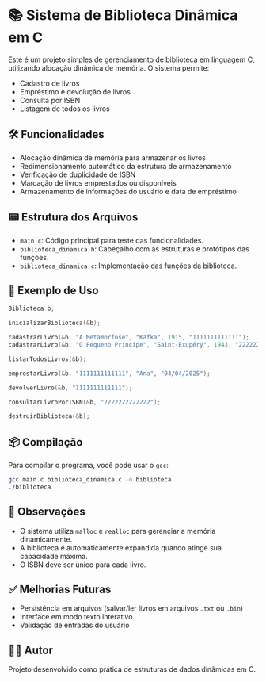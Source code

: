 # 📚 Sistema de Biblioteca Dinâmica em C

Este é um projeto simples de gerenciamento de biblioteca em linguagem C, utilizando alocação dinâmica de memória. O sistema permite:

- Cadastro de livros
- Empréstimo e devolução de livros
- Consulta por ISBN
- Listagem de todos os livros

## 🛠️ Funcionalidades

- Alocação dinâmica de memória para armazenar os livros
- Redimensionamento automático da estrutura de armazenamento
- Verificação de duplicidade de ISBN
- Marcação de livros emprestados ou disponíveis
- Armazenamento de informações do usuário e data de empréstimo

## 📟 Estrutura dos Arquivos

- `main.c`: Código principal para teste das funcionalidades.
- `biblioteca_dinamica.h`: Cabeçalho com as estruturas e protótipos das funções.
- `biblioteca_dinamica.c`: Implementação das funções da biblioteca.

## 🧪 Exemplo de Uso

```c
Biblioteca b;

inicializarBiblioteca(&b);

cadastrarLivro(&b, "A Metamorfose", "Kafka", 1915, "1111111111111");
cadastrarLivro(&b, "O Pequeno Príncipe", "Saint-Exupéry", 1943, "2222222222222");

listarTodosLivros(&b);

emprestarLivro(&b, "1111111111111", "Ana", "04/04/2025");

devolverLivro(&b, "1111111111111");

consultarLivroPorISBN(&b, "2222222222222");

destruirBiblioteca(&b);
```

## 📦 Compilação

Para compilar o programa, você pode usar o `gcc`:

```bash
gcc main.c biblioteca_dinamica.c -o biblioteca
./biblioteca
```

## 📌 Observações

- O sistema utiliza `malloc` e `realloc` para gerenciar a memória dinamicamente.
- A biblioteca é automaticamente expandida quando atinge sua capacidade máxima.
- O ISBN deve ser único para cada livro.

## ✅ Melhorias Futuras

- Persistência em arquivos (salvar/ler livros em arquivos `.txt` ou `.bin`)
- Interface em modo texto interativo
- Validação de entradas do usuário

## 🧑‍💻 Autor

Projeto desenvolvido como prática de estruturas de dados dinâmicas em C.

